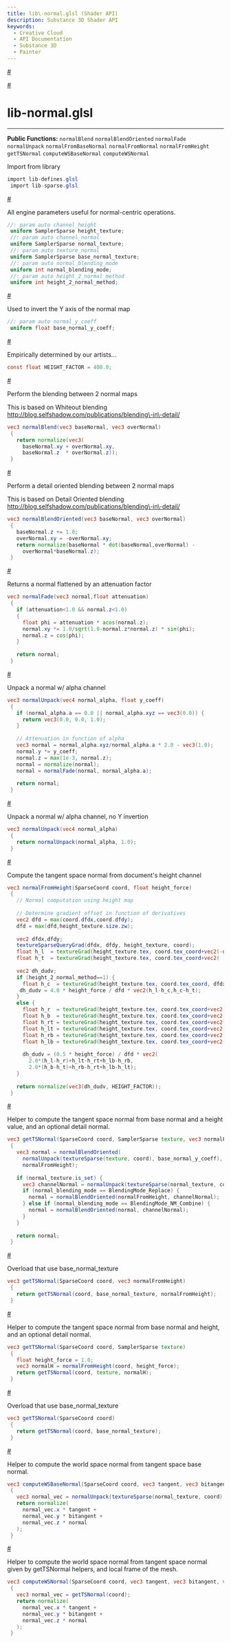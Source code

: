 ```yaml
---
title: lib\-normal.glsl (Shader API)
description: Substance 3D Shader API
keywords:
  - Creative Cloud
  - API Documentation
  - Substance 3D
  - Painter
---
```














[\#](#section-0)












[\#](#section-1)

lib\-normal.glsl
================

---




**Public Functions:**
`normalBlend`
`normalBlendOriented`
`normalFade`
`normalUnpack`
`normalFromBaseNormal`
`normalFromNormal`
`normalFromHeight`
`getTSNormal`
`computeWSBaseNormal`
`computeWSNormal`


Import from library





```glsl
import lib-defines.glsl
 import lib-sparse.glsl
```







[\#](#section-2)

All engine parameters useful for normal\-centric operations.





```glsl
//: param auto channel_height
 uniform SamplerSparse height_texture;
 //: param auto channel_normal
 uniform SamplerSparse normal_texture;
 //: param auto texture_normal
 uniform SamplerSparse base_normal_texture;
 //: param auto normal_blending_mode
 uniform int normal_blending_mode;
 //: param auto height_2_normal_method
 uniform int height_2_normal_method;
```







[\#](#section-3)

Used to invert the Y axis of the normal map





```glsl
//: param auto normal_y_coeff
 uniform float base_normal_y_coeff;
```







[\#](#section-4)

Empirically determined by our artists...





```glsl
const float HEIGHT_FACTOR = 400.0;
```







[\#](#section-5)

Perform the blending between 2 normal maps


This is based on Whiteout blending
 http://blog.selfshadow.com/publications/blending\-in\-detail/





```glsl
vec3 normalBlend(vec3 baseNormal, vec3 overNormal)
 {
   return normalize(vec3(
     baseNormal.xy + overNormal.xy,
     baseNormal.z  * overNormal.z));
 }
```







[\#](#section-6)

Perform a detail oriented blending between 2 normal maps


This is based on Detail Oriented blending
 http://blog.selfshadow.com/publications/blending\-in\-detail/





```glsl
vec3 normalBlendOriented(vec3 baseNormal, vec3 overNormal)
 {
   baseNormal.z += 1.0;
   overNormal.xy = -overNormal.xy;
   return normalize(baseNormal * dot(baseNormal,overNormal) -
     overNormal*baseNormal.z);
 }
```







[\#](#section-7)

Returns a normal flattened by an attenuation factor





```glsl
vec3 normalFade(vec3 normal,float attenuation)
 {
   if (attenuation<1.0 && normal.z<1.0)
   {
     float phi = attenuation * acos(normal.z);
     normal.xy *= 1.0/sqrt(1.0-normal.z*normal.z) * sin(phi);
     normal.z = cos(phi);
   }
 
   return normal;
 }
```







[\#](#section-8)

Unpack a normal w/ alpha channel





```glsl
vec3 normalUnpack(vec4 normal_alpha, float y_coeff)
 {
   if (normal_alpha.a == 0.0 || normal_alpha.xyz == vec3(0.0)) {
     return vec3(0.0, 0.0, 1.0);
   }
 
   // Attenuation in function of alpha
   vec3 normal = normal_alpha.xyz/normal_alpha.a * 2.0 - vec3(1.0);
   normal.y *= y_coeff;
   normal.z = max(1e-3, normal.z);
   normal = normalize(normal);
   normal = normalFade(normal, normal_alpha.a);
 
   return normal;
 }
```







[\#](#section-9)

Unpack a normal w/ alpha channel, no Y invertion





```glsl
vec3 normalUnpack(vec4 normal_alpha)
 {
   return normalUnpack(normal_alpha, 1.0);
 }
```







[\#](#section-10)

Compute the tangent space normal from document's height channel





```glsl
vec3 normalFromHeight(SparseCoord coord, float height_force)
 {
   // Normal computation using height map
 
   // Determine gradient offset in function of derivatives
   vec2 dfd = max(coord.dfdx,coord.dfdy);
   dfd = max(dfd,height_texture.size.zw);
 
   vec2 dfdx,dfdy;
   textureSparseQueryGrad(dfdx, dfdy, height_texture, coord);
   float h_l  = textureGrad(height_texture.tex, coord.tex_coord+vec2(-dfd.x,  0    ), dfdx, dfdy).r;
   float h_t  = textureGrad(height_texture.tex, coord.tex_coord+vec2(     0,  dfd.y), dfdx, dfdy).r;
 
   vec2 dh_dudv;
   if (height_2_normal_method==1) {
     float h_c  = textureGrad(height_texture.tex, coord.tex_coord, dfdx, dfdy).r;
 	dh_dudv = 4.0 * height_force / dfd * vec2(h_l-h_c,h_c-h_t);
   }
   else {
     float h_r  = textureGrad(height_texture.tex, coord.tex_coord+vec2( dfd.x,  0    ), dfdx, dfdy).r;
     float h_b  = textureGrad(height_texture.tex, coord.tex_coord+vec2(     0, -dfd.y), dfdx, dfdy).r;
     float h_rt = textureGrad(height_texture.tex, coord.tex_coord+vec2( dfd.x,  dfd.y), dfdx, dfdy).r;
     float h_lt = textureGrad(height_texture.tex, coord.tex_coord+vec2(-dfd.x,  dfd.y), dfdx, dfdy).r;
     float h_rb = textureGrad(height_texture.tex, coord.tex_coord+vec2( dfd.x, -dfd.y), dfdx, dfdy).r;
     float h_lb = textureGrad(height_texture.tex, coord.tex_coord+vec2(-dfd.x, -dfd.y), dfdx, dfdy).r;
 
     dh_dudv = (0.5 * height_force) / dfd * vec2(
       2.0*(h_l-h_r)+h_lt-h_rt+h_lb-h_rb,
       2.0*(h_b-h_t)+h_rb-h_rt+h_lb-h_lt);
   }
 
   return normalize(vec3(dh_dudv, HEIGHT_FACTOR));
 }
```







[\#](#section-11)

Helper to compute the tangent space normal from base normal and a height
 value, and an optional detail normal.





```glsl
vec3 getTSNormal(SparseCoord coord, SamplerSparse texture, vec3 normalFromHeight)
 {
   vec3 normal = normalBlendOriented(
     normalUnpack(textureSparse(texture, coord), base_normal_y_coeff),
     normalFromHeight);
 
   if (normal_texture.is_set) {
     vec3 channelNormal = normalUnpack(textureSparse(normal_texture, coord));
     if (normal_blending_mode == BlendingMode_Replace) {
       normal = normalBlendOriented(normalFromHeight, channelNormal);
     } else if (normal_blending_mode == BlendingMode_NM_Combine) {
       normal = normalBlendOriented(normal, channelNormal);
     }
   }
 
   return normal;
 }
```







[\#](#section-12)

Overload that use base_normal_texture





```glsl
vec3 getTSNormal(SparseCoord coord, vec3 normalFromHeight)
 {
   return getTSNormal(coord, base_normal_texture, normalFromHeight);
 }
```







[\#](#section-13)

Helper to compute the tangent space normal from base normal and height, and
 an optional detail normal.





```glsl
vec3 getTSNormal(SparseCoord coord, SamplerSparse texture)
 {
   float height_force = 1.0;
   vec3 normalH = normalFromHeight(coord, height_force);
   return getTSNormal(coord, texture, normalH);
 }
```







[\#](#section-14)

Overload that use base_normal_texture





```glsl
vec3 getTSNormal(SparseCoord coord)
 {
   return getTSNormal(coord, base_normal_texture);
 }
```







[\#](#section-15)

Helper to compute the world space normal from tangent space base normal.





```glsl
vec3 computeWSBaseNormal(SparseCoord coord, vec3 tangent, vec3 bitangent, vec3 normal)
 {
   vec3 normal_vec = normalUnpack(textureSparse(normal_texture, coord), base_normal_y_coeff);
   return normalize(
     normal_vec.x * tangent +
     normal_vec.y * bitangent +
     normal_vec.z * normal
   );
 }
```







[\#](#section-16)

Helper to compute the world space normal from tangent space normal given by
 getTSNormal helpers, and local frame of the mesh.





```glsl
vec3 computeWSNormal(SparseCoord coord, vec3 tangent, vec3 bitangent, vec3 normal)
 {
   vec3 normal_vec = getTSNormal(coord);
   return normalize(
     normal_vec.x * tangent +
     normal_vec.y * bitangent +
     normal_vec.z * normal
   );
 }
 
 
```







